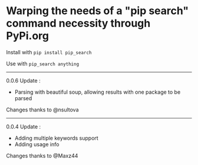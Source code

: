 # Warping the needs of a "pip search" command necessity through PyPi.org 
Install with `pip install pip_search`

Use with `pip_search anything`

---
0.0.6 Update : 
- Parsing with beautiful soup, allowing results with one package to be parsed

Changes thanks to @nsultova

---
0.0.4 Update : 
- Adding multiple keywords support
- Adding usage info

Changes thanks to @Maxz44
